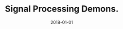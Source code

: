 ---
title: "Signal Processing Demons."
collection: teaching
type: "Graduate course"
permalink: /teaching/2014-spring-teaching-1
venue: "The University of Melbourne, EEE Department"
date: 2018-01-01
location: "Melbourne, Australia"
---